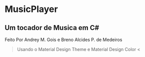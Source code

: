 # MusicPlayer

## Um tocador de Musica em C#

Feito Por Andrey M. Gois e Breno Alcides P. de Medeiros

> Usando o Material Design Theme e Material Design Color <
